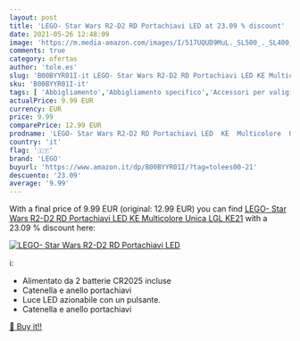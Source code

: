 ```yaml
---
layout: post
title: 'LEGO- Star Wars R2-D2 RD Portachiavi LED at 23.09 % discount'
date: 2021-05-26 12:48:09
image: 'https://m.media-amazon.com/images/I/517UQUD9MuL._SL500_._SL400_.jpg'
comments: true
category: ofertas
author: 'tole.es'
slug: 'B00BYYR01I-it LEGO- Star Wars R2-D2 RD Portachiavi LED KE Multicolore...'
sku: 'B00BYYR01I-it'
tags: [ 'Abbigliamento','Abbigliamento specifico','Accessori per valigie e da viaggio','Portachiavi ad anello e catena','Valigeria','lego','lego-', ]
actualPrice: 9.99 EUR
currency: EUR
price: 9.99
comparePrice: 12.99 EUR
prodname: 'LEGO- Star Wars R2-D2 RD Portachiavi LED  KE  Multicolore  Unica  LGL KE21'
country: 'it'
flag: '🇮🇹'
brand: 'LEGO'
buyurl: 'https://www.amazon.it/dp/B00BYYR01I/?tag=tolees00-21'
descuento: '23.09'
average: '9.99'
---
```


With a final price of 9.99 EUR (original: 12.99 EUR) you can find [LEGO- Star Wars R2-D2 RD Portachiavi LED  KE  Multicolore  Unica  LGL KE21](https://www.amazon.it/dp/B00BYYR01I/?tag=tolees00-21) with a  23.09 % discount here:

[![LEGO- Star Wars R2-D2 RD Portachiavi LED](https://m.media-amazon.com/images/I/517UQUD9MuL._SL500_._SL400_.jpg)](https://www.amazon.it/dp/B00BYYR01I/?tag=tolees00-21)

ℹ️:

- Alimentato da 2 batterie CR2025 incluse
- Catenella e anello portachiavi
- Luce LED azionabile con un pulsante.
- Catenella e anello portachiavi

[🛒 Buy it!!](https://www.amazon.it/dp/B00BYYR01I/?tag=tolees00-21)
